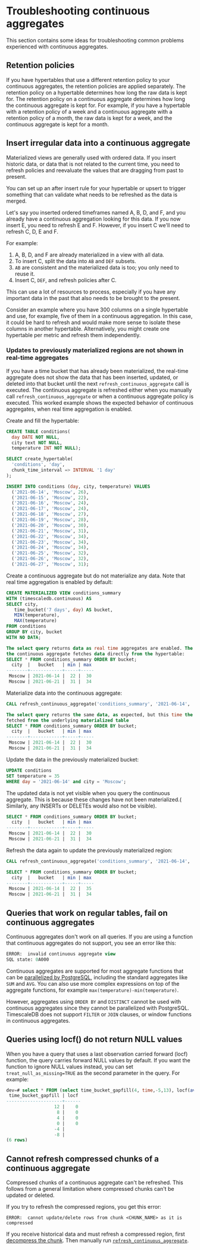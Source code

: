 # Troubleshooting continuous aggregates
This section contains some ideas for troubleshooting common problems experienced
with continuous aggregates.

<!---
* Keep this section in alphabetical order
* Use this format for writing troubleshooting sections:
 - Cause: What causes the problem?
 - Consequence: What does the user see when they hit this problem?
 - Fix/Workaround: What can the user do to fix or work around the problem? Provide a "Resolving" Procedure if required.
 - Result: When the user applies the fix, what is the result when the same action is applied?
* Copy this comment at the top of every troubleshooting page
-->

## Retention policies
If you have hypertables that use a different retention policy to your continuous
aggregates, the retention policies are applied separately. The retention policy
on a hypertable determines how long the raw data is kept for. The retention
policy on a continuous aggregate determines how long the continuous aggregate is
kept for. For  example, if you have a hypertable with a retention policy of a
week and a continuous aggregate with a retention policy of a month, the raw
data is kept for a week, and the continuous aggregate is kept for a month.

## Insert irregular data into a continuous aggregate
Materialized views are generally used with ordered data. If you insert historic
data, or data that is not related to the current time, you need to refresh
policies and reevaluate the values that are dragging from past to present.

You can set up an after insert rule for your hypertable or upsert to trigger
something that can validate what needs to be refreshed as the data is merged.

Let's say you inserted ordered timeframes named A, B, D, and F, and you already
have a continuous aggregation looking for this data. If you now insert E, you
need to refresh E and F.  However, if you insert C we'll need to refresh C, D, E
and F.

For example:
1.  A, B, D, and F are already materialized in a view with all data.
1.  To insert C, split the data into `AB` and `DEF` subsets.
1.  `AB` are consistent and the materialized data is too; you only need to
    reuse it.
1.  Insert C, `DEF`, and refresh policies after C.

This can use a lot of resources to process, especially if you have any important
data in the past that also needs to be brought to the present.

Consider an example where you have 300 columns on a single hypertable and use,
for example, five of them in a continuous aggregation. In this case, it could
be hard to refresh and would make more sense to isolate these columns in another
hypertable. Alternatively, you might create one hypertable per metric and
refresh them independently.

### Updates to previously materialized regions are not shown in real-time aggregates
If you have a time bucket that has already been materialized, the real-time
aggregate does not show the data that has been inserted, updated, or deleted 
into that bucket until the next `refresh_continuous_aggregate` call is executed.
The continuous aggregate is refreshed either when you manually call 
`refresh_continuous_aggregate` or when a continuous aggregate policy is executed. 
This worked example shows the expected behavior of continuous aggregates, when
real time aggregation is enabled.

Create and fill the hypertable:
```sql
CREATE TABLE conditions(
  day DATE NOT NULL,
  city text NOT NULL,
  temperature INT NOT NULL);

SELECT create_hypertable(
  'conditions', 'day',
  chunk_time_interval => INTERVAL '1 day'
);

INSERT INTO conditions (day, city, temperature) VALUES
  ('2021-06-14', 'Moscow', 26),
  ('2021-06-15', 'Moscow', 22),
  ('2021-06-16', 'Moscow', 24),
  ('2021-06-17', 'Moscow', 24),
  ('2021-06-18', 'Moscow', 27),
  ('2021-06-19', 'Moscow', 28),
  ('2021-06-20', 'Moscow', 30),
  ('2021-06-21', 'Moscow', 31),
  ('2021-06-22', 'Moscow', 34),
  ('2021-06-23', 'Moscow', 34),
  ('2021-06-24', 'Moscow', 34),
  ('2021-06-25', 'Moscow', 32),
  ('2021-06-26', 'Moscow', 32),
  ('2021-06-27', 'Moscow', 31);
```

Create a continuous aggregate but do not materialize any data. Note that real
 time aggregation is enabled by default:
```sql
CREATE MATERIALIZED VIEW conditions_summary
WITH (timescaledb.continuous) AS
SELECT city,
   time_bucket('7 days', day) AS bucket,
   MIN(temperature),
   MAX(temperature)
FROM conditions
GROUP BY city, bucket
WITH NO DATA;

The select query returns data as real time aggregates are enabled. The query on 
the continuous aggregate fetches data directly from the hypertable:
SELECT * FROM conditions_summary ORDER BY bucket;
  city  |   bucket   | min | max
--------+------------+-----+-----
 Moscow | 2021-06-14 |  22 |  30
 Moscow | 2021-06-21 |  31 |  34
 ```

Materialize data into the continuous aggregate:
```sql
CALL refresh_continuous_aggregate('conditions_summary', '2021-06-14', '2021-06-21');

The select query returns the same data, as expected, but this time the data is 
fetched from the underlying materialized table
SELECT * FROM conditions_summary ORDER BY bucket;
  city  |   bucket   | min | max
--------+------------+-----+-----
 Moscow | 2021-06-14 |  22 |  30
 Moscow | 2021-06-21 |  31 |  34
```

Update the data in the previously materialized bucket:
```sql
UPDATE conditions
SET temperature = 35
WHERE day = '2021-06-14' and city = 'Moscow';
```

The updated data is not yet visible when you query the continuous aggregate. This
is because these changes have not been materialized.( Similarly, any
INSERTs or DELETEs would also not be visible).
```sql
SELECT * FROM conditions_summary ORDER BY bucket;
  city  |   bucket   | min | max
--------+------------+-----+-----
 Moscow | 2021-06-14 |  22 |  30
 Moscow | 2021-06-21 |  31 |  34
```

Refresh the data again to update the previously materialized region:
```sql
CALL refresh_continuous_aggregate('conditions_summary', '2021-06-14', '2021-06-21');

SELECT * FROM conditions_summary ORDER BY bucket;
  city  |   bucket   | min | max
--------+------------+-----+-----
 Moscow | 2021-06-14 |  22 |  35
 Moscow | 2021-06-21 |  31 |  34
```

## Queries that work on regular tables, fail on continuous aggregates
Continuous aggregates don't work on all queries. If you are using a function
that continuous aggregates do not support, you see an error like this:
```sql
ERROR:  invalid continuous aggregate view
SQL state: 0A000
```
Continuous aggregates are supported for most aggregate functions that can be
[parallelized by PostgreSQL][postgres-parallel-agg], including the standard
aggregates like `SUM` and `AVG`. You can also use more complex expressions on
top of the aggregate functions, for example `max(temperature)-min(temperature)`.

However, aggregates using `ORDER BY` and `DISTINCT` cannot be used with
continuous aggregates since they cannot be parallelized with
PostgreSQL. TimescaleDB does not support `FILTER` or `JOIN` clauses,
or window functions in continuous aggregates.

[postgres-parallel-agg]: https://www.postgresql.org/docs/current/parallel-plans.html#PARALLEL-AGGREGATION

## Queries using locf() do not return NULL values
When you have a query that uses a last observation carried forward (locf)
function, the query carries forward NULL values by default. If you want the
function to ignore NULL values instead, you can set `treat_null_as_missing=TRUE`
as the second parameter in the query. For example:
```sql
dev=# select * FROM (select time_bucket_gapfill(4, time,-5,13), locf(avg(v)::int,treat_null_as_missing:=true) FROM (VALUES (0,0),(8,NULL)) v(time, v) WHERE time BETWEEN 0 AND 10 GROUP BY 1) i ORDER BY 1 DESC;
 time_bucket_gapfill | locf
---------------------+------
                  12 |    0
                   8 |    0
                   4 |    0
                   0 |    0
                  -4 |
                  -8 |
(6 rows)
```

## Cannot refresh compressed chunks of a continuous aggregate
Compressed chunks of a continuous aggregate can't be refreshed. This follows
from a general limitation where compressed chunks can't be updated or deleted.

If you try to refresh the compressed regions, you get this error:
```
ERROR:  cannot update/delete rows from chunk <CHUNK_NAME> as it is compressed
```

If you receive historical data and must refresh a compressed region, first
[decompress the chunk][decompression]. Then manually run
[`refresh_continuous_aggregate`][refresh_continuous_aggregate].

[decompression]: /how-to-guides/compression/decompress-chunks/
[refresh_continuous_aggregate]: /api/:currentVersion:/continuous-aggregates/refresh_continuous_aggregate/
